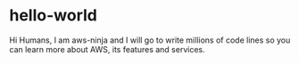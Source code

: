 # hello-world

Hi Humans, I am aws-ninja and I will go to write millions of code lines so you can learn more about AWS, its features and services. 
